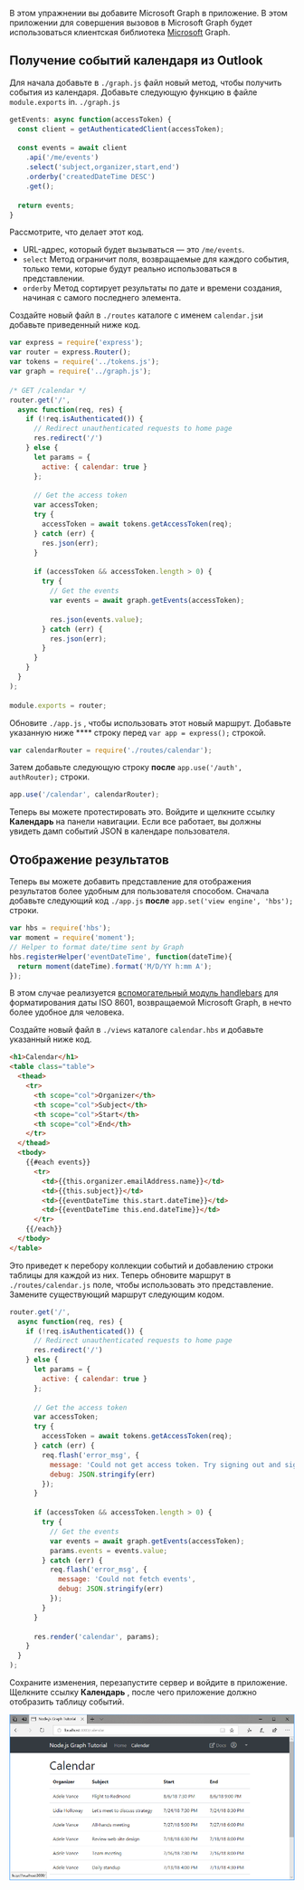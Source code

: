 <!-- markdownlint-disable MD002 MD041 -->

В этом упражнении вы добавите Microsoft Graph в приложение. В этом приложении для совершения вызовов в Microsoft Graph будет использоваться клиентская библиотека [Microsoft](https://github.com/microsoftgraph/msgraph-sdk-javascript) Graph.

## <a name="get-calendar-events-from-outlook"></a>Получение событий календаря из Outlook

Для начала добавьте в `./graph.js` файл новый метод, чтобы получить события из календаря. Добавьте следующую функцию в файле `module.exports` in. `./graph.js`

```js
getEvents: async function(accessToken) {
  const client = getAuthenticatedClient(accessToken);

  const events = await client
    .api('/me/events')
    .select('subject,organizer,start,end')
    .orderby('createdDateTime DESC')
    .get();

  return events;
}
```

Рассмотрите, что делает этот код.

- URL-адрес, который будет вызываться — это `/me/events`.
- `select` Метод ограничит поля, возвращаемые для каждого события, только теми, которые будут реально использоваться в представлении.
- `orderby` Метод сортирует результаты по дате и времени создания, начиная с самого последнего элемента.

Создайте новый файл в `./routes` каталоге с именем `calendar.js`и добавьте приведенный ниже код.

```js
var express = require('express');
var router = express.Router();
var tokens = require('../tokens.js');
var graph = require('../graph.js');

/* GET /calendar */
router.get('/',
  async function(req, res) {
    if (!req.isAuthenticated()) {
      // Redirect unauthenticated requests to home page
      res.redirect('/')
    } else {
      let params = {
        active: { calendar: true }
      };

      // Get the access token
      var accessToken;
      try {
        accessToken = await tokens.getAccessToken(req);
      } catch (err) {
        res.json(err);
      }

      if (accessToken && accessToken.length > 0) {
        try {
          // Get the events
          var events = await graph.getEvents(accessToken);

          res.json(events.value);
        } catch (err) {
          res.json(err);
        }
      }
    }
  }
);

module.exports = router;
```

Обновите `./app.js` , чтобы использовать этот новый маршрут. Добавьте указанную ниже **** строку перед `var app = express();` строкой.

```js
var calendarRouter = require('./routes/calendar');
```

Затем добавьте следующую строку **после** `app.use('/auth', authRouter);` строки.

```js
app.use('/calendar', calendarRouter);
```

Теперь вы можете протестировать это. Войдите и щелкните ссылку **Календарь** на панели навигации. Если все работает, вы должны увидеть дамп событий JSON в календаре пользователя.

## <a name="display-the-results"></a>Отображение результатов

Теперь вы можете добавить представление для отображения результатов более удобным для пользователя способом. Сначала добавьте следующий код `./app.js` **после** `app.set('view engine', 'hbs');` строки.

```js
var hbs = require('hbs');
var moment = require('moment');
// Helper to format date/time sent by Graph
hbs.registerHelper('eventDateTime', function(dateTime){
  return moment(dateTime).format('M/D/YY h:mm A');
});
```

В этом случае реализуется [вспомогательный модуль handlebars](http://handlebarsjs.com/#helpers) для форматирования даты ISO 8601, возвращаемой Microsoft Graph, в нечто более удобное для человека.

Создайте новый файл в `./views` каталоге `calendar.hbs` и добавьте указанный ниже код.

```html
<h1>Calendar</h1>
<table class="table">
  <thead>
    <tr>
      <th scope="col">Organizer</th>
      <th scope="col">Subject</th>
      <th scope="col">Start</th>
      <th scope="col">End</th>
    </tr>
  </thead>
  <tbody>
    {{#each events}}
      <tr>
        <td>{{this.organizer.emailAddress.name}}</td>
        <td>{{this.subject}}</td>
        <td>{{eventDateTime this.start.dateTime}}</td>
        <td>{{eventDateTime this.end.dateTime}}</td>
      </tr>
    {{/each}}
  </tbody>
</table>
```

Это приведет к перебору коллекции событий и добавлению строки таблицы для каждой из них. Теперь обновите маршрут в `./routes/calendar.js` поле, чтобы использовать это представление. Замените существующий маршрут следующим кодом.

```js
router.get('/',
  async function(req, res) {
    if (!req.isAuthenticated()) {
      // Redirect unauthenticated requests to home page
      res.redirect('/')
    } else {
      let params = {
        active: { calendar: true }
      };

      // Get the access token
      var accessToken;
      try {
        accessToken = await tokens.getAccessToken(req);
      } catch (err) {
        req.flash('error_msg', {
          message: 'Could not get access token. Try signing out and signing in again.',
          debug: JSON.stringify(err)
        });
      }

      if (accessToken && accessToken.length > 0) {
        try {
          // Get the events
          var events = await graph.getEvents(accessToken);
          params.events = events.value;
        } catch (err) {
          req.flash('error_msg', {
            message: 'Could not fetch events',
            debug: JSON.stringify(err)
          });
        }
      }

      res.render('calendar', params);
    }
  }
);
```

Сохраните изменения, перезапустите сервер и войдите в приложение. Щелкните ссылку **Календарь** , после чего приложение должно отобразить таблицу событий.

![Снимок экрана с таблицей событий](./images/add-msgraph-01.png)
